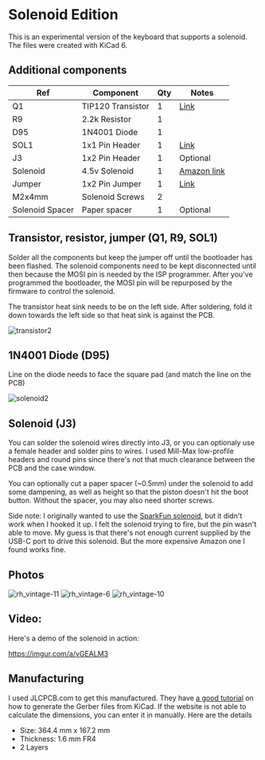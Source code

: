 # Solenoid Edition
This is an experimental version of the keyboard that supports a solenoid.  The files were created with KiCad 6.

## Additional components

| Ref     | Component              | Qty | Notes |
| ---     | ---------              | --- | ----- |
| Q1      | TIP120 Transistor      | 1   | [Link](https://www.amazon.com/gp/product/B08212F42Z/ref=ppx_yo_dt_b_search_asin_title?ie=UTF8&psc=1)
| R9      | 2.2k Resistor          | 1
| D95     | 1N4001 Diode           | 1
| SOL1    | 1x1 Pin Header         | 1   | [Link](https://www.digikey.com/short/fttzt8p9)
| J3      | 1x2 Pin Header         | 1   | Optional
| Solenoid| 4.5v Solenoid          | 1   | [Amazon link](https://www.amazon.com/dp/B013DR655A/ref=cm_sw_em_r_mt_dp_YHJRTZ5YY042HC7522VG?_encoding=UTF8&psc=1)
| Jumper   | 1x2 Pin Jumper        | 1   | [Link](https://www.digikey.com/short/zvbr03pr)
| M2x4mm   | Solenoid Screws       | 2
| Solenoid Spacer | Paper spacer | 1     | Optional

## Transistor, resistor, jumper (Q1, R9, SOL1)
Solder all the components but keep the jumper off until the bootloader has been flashed.  The solenoid components need to be kept disconnected until then because the MOSI pin is needed by the ISP programmer.  After you've programmed the bootloader, the MOSI pin will be repurposed by the firmware to control the solenoid.

The transistor heat sink needs to be on the left side. After soldering, fold it down towards the left side so that heat sink is against the PCB.

![transistor2](https://user-images.githubusercontent.com/800930/158442884-894592e6-f7e2-4889-8ce6-646156fae44f.jpg)

## 1N4001 Diode (D95)
Line on the diode needs to face the square pad (and match the line on the PCB)

![solenoid2](https://user-images.githubusercontent.com/800930/158442910-d3acf829-452f-4a17-b1ee-184f306e5d6a.jpg)

## Solenoid (J3)
You can solder the solenoid wires directly into J3, or you can optionaly use a female header and solder pins to wires.  I used Mill-Max low-profile headers and round pins since there's not that much clearance between the PCB and the case window.

You can optionally cut a paper spacer (~0.5mm) under the solenoid to add some dampening, as well as height so that the piston doesn't hit the boot button.  Without the spacer, you may also need shorter screws.

Side note:  I originally wanted to use the [SparkFun solenoid](https://www.digikey.com/short/ppr2c3z3), but it didn't work when I hooked it up.  I felt the solenoid trying to fire, but the pin wasn't able to move.  My guess is that there's not enough current supplied by the USB-C port to drive this solenoid.  But the more expensive Amazon one I found works fine.

## Photos
![rh_vintage-11](https://user-images.githubusercontent.com/800930/158265871-e8e6e615-ddaa-4600-be71-8b93424b6f1d.jpg)
![rh_vintage-6](https://user-images.githubusercontent.com/800930/158265941-7a7fcad3-11e5-4435-8e3d-8a9c6db260d9.jpg)
![rh_vintage-10](https://user-images.githubusercontent.com/800930/158443056-22bf56c3-5eb1-4f02-af20-23c6892d12ff.jpg)


## Video:
Here's a demo of the solenoid in action:

https://imgur.com/a/vGEALM3

## Manufacturing
I used JLCPCB.com to get this manufactured.  They have [a good tutorial](https://support.jlcpcb.com/article/149-how-to-generate-gerber-and-drill-files-in-kicad) on how to generate the Gerber files from KiCad. If the website is not able to calculate the dimensions, you can enter it in manually.  Here are the details

- Size: 364.4 mm x 167.2 mm
- Thickness: 1.6 mm FR4
- 2 Layers